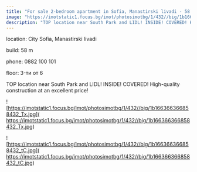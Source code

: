 ```yaml
---
title: "For sale 2-bedroom apartment in Sofia, Manastirski livadi - 58 sq.m / 109763 EUR :: imot.bg Advertisement"
image: "https://imotstatic1.focus.bg/imot/photosimotbg/1/432//big/1b166366366858432_oO.jpg"
description: "TOP location near South Park and LIDL! INSIDE! COVERED! High-quality construction at an excellent price!"
---
```


location: City Sofia, Manastirski livadi

build: 58 m

phone: 0882 100 101

floor: 3-ти от 6

TOP location near South Park and LIDL! INSIDE! COVERED! High-quality construction at an excellent price!


![https://imotstatic1.focus.bg/imot/photosimotbg/1/432//big/1b166366366858432_Tx.jpg]( https://imotstatic1.focus.bg/imot/photosimotbg/1/432//big/1b166366366858432_Tx.jpg)


![https://imotstatic1.focus.bg/imot/photosimotbg/1/432//big/1b166366366858432_tC.jpg]( https://imotstatic1.focus.bg/imot/photosimotbg/1/432//big/1b166366366858432_tC.jpg)


